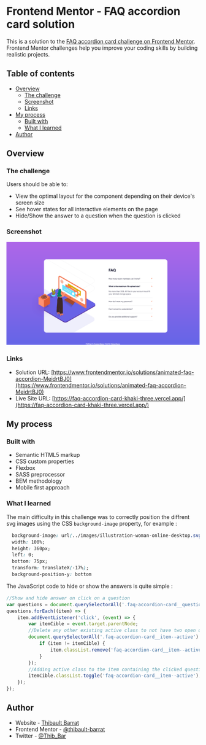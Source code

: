 # Frontend Mentor - FAQ accordion card solution

This is a solution to the [FAQ accordion card challenge on Frontend Mentor](https://www.frontendmentor.io/challenges/faq-accordion-card-XlyjD0Oam). Frontend Mentor challenges help you improve your coding skills by building realistic projects. 

## Table of contents

- [Overview](#overview)
  - [The challenge](#the-challenge)
  - [Screenshot](#screenshot)
  - [Links](#links)
- [My process](#my-process)
  - [Built with](#built-with)
  - [What I learned](#what-i-learned)
- [Author](#author)


## Overview

### The challenge

Users should be able to:

- View the optimal layout for the component depending on their device's screen size
- See hover states for all interactive elements on the page
- Hide/Show the answer to a question when the question is clicked

### Screenshot

![](./screenshot.png)

### Links

- Solution URL: [https://www.frontendmentor.io/solutions/animated-faq-accordion-MeidrtBJ0](https://www.frontendmentor.io/solutions/animated-faq-accordion-MeidrtBJ0)
- Live Site URL: [https://faq-accordion-card-khaki-three.vercel.app/](https://faq-accordion-card-khaki-three.vercel.app/)

## My process

### Built with

- Semantic HTML5 markup
- CSS custom properties
- Flexbox
- SASS preprocessor
- BEM methodology
- Mobile first approach



### What I learned

The main difficulty in this challenge was to correctly position the diffrent svg images using the CSS `background-image` property, for example :

```css
  background-image: url(../images/illustration-woman-online-desktop.svg);
  width: 100%;
  height: 360px;
  left: 0;
  bottom: 75px;
  transform: translateX(-17%);
  background-position-y: bottom
```

The JavaScript code to hide or show the answers is quite simple :

```js
//Show and hide answer on click on a question
var questions = document.querySelectorAll('.faq-accordion-card__question');
questions.forEach((item) => {
    item.addEventListener('click', (event) => {
        var itemCible = event.target.parentNode;
        //Delete any other existing active class to not have two open questions
        document.querySelectorAll('.faq-accordion-card__item--active').forEach((item) => {
            if (item != itemCible) {
                item.classList.remove('faq-accordion-card__item--active');
            }
        });
        //Adding active class to the item containing the clicked question
        itemCible.classList.toggle('faq-accordion-card__item--active');
    });
});

```


## Author

- Website - [Thibault Barrat](https://www.thibault-barrat.com/)
- Frontend Mentor - [@thibault-barrat](https://www.frontendmentor.io/profile/thibault-barrat)
- Twitter - [@Thib_Bar](https://www.twitter.com/Thib_Bar)
